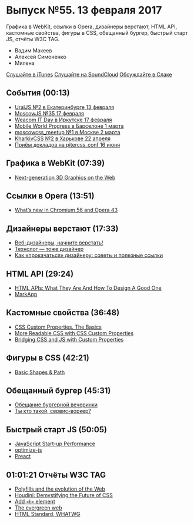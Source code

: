 # Выпуск №55. 13 февраля 2017

Графика в WebKit, ссылки в Opera, дизайнеры верстают, HTML API, кастомные свойства, фигуры в CSS, обещанный бургер, быстрый старт JS, отчёты W3C TAG.

- Вадим Макеев
- Алексей Симоненко
- Милена

[Слушайте в iTunes](https://itunes.apple.com/ru/podcast/veb-standarty/id1080500016)
[Слушайте на SoundCloud](https://soundcloud.com/web-standards/episode-55)
[Обсуждайте в Слаке](http://slack.web-standards.ru/)

## События (00:13)

- [UralJS №2 в Екатеринбурге 13 февраля](https://uraljs.timepad.ru/event/442524/)
- [MoscowJS №35 17 февраля](http://moscowjs.ru/event/moscowjs-35)
- [Weacom IT Day в Иркутске 17 февраля](https://www.facebook.com/events/1867578290185891/permalink/1870311639912556/)
- [Mobile World Progress в Барселоне 1 марта](https://medium.com/p/a1d7ccf71cb4)
- [moscowcss_meetup №1 в Москве 2 марта](https://moscowcss.timepad.ru/event/443474/)
- [KharkivCSS №2 в Харькове 22 апреля](http://kharkivcss.org/)
- [Приём докладов на pitercss_conf 16 июня](https://pitercss.com/)

## Графика в WebKit (07:39)

- [Next-generation 3D Graphics on the Web](https://webkit.org/blog/7380/next-generation-3d-graphics-on-the-web/)

## Ссылки в Opera (13:51)

- [What’s new in Chromium 56 and Opera 43](https://dev.opera.com/blog/opera-43/)

## Дизайнеры верстают (17:33)

- [Веб-дизайнеры, начните верстать!](https://medium.com/p/c44fa28b6ad9)
- [Технолог — тоже дизайнер](https://events.yandex.ru/lib/talks/460/)
- [Как «прокачаться» дизайнеру: советы и полезные ссылки](https://habr.ru/p/321498/)

## HTML API (29:24)

- [HTML APIs: What They Are And How To Design A Good One](https://www.smashingmagazine.com/2017/02/designing-html-apis/)
- [MarkApp](http://markapp.io/)

## Кастомные свойства (36:48)

- [CSS Custom Properties. The Basics](https://sgom.es/posts/2017-01-27-css-custom-properties-the-basics/)
- [More Readable CSS with CSS Custom Properties](https://sgom.es/posts/2017-02-03-more-readable-css-with-css-custom-properties/)
- [Bridging CSS and JS with Custom Properties](https://sgom.es/posts/2017-02-10-bridging-css-and-js-with-custom-properties/)

## Фигуры в CSS (42:21)

- [Basic Shapes & Path](https://css-tricks.com/basic-shapes-path-never-twain-shall-meet/)

## Обещанный бургер (45:31)

- [Обещание бургерной вечеринки](https://medium.com/p/b0ed209809ab)
- [Ты кто такой, сервис-воркер?](https://medium.com/p/9bce3b1201b6)

## Быстрый старт JS (50:05)

- [JavaScript Start-up Performance](https://medium.com/p/69200f43b201)
- [optimize-js](https://github.com/nolanlawson/optimize-js)
- [Preact](https://preactjs.com/)

## 01:01:21 Отчёты W3C TAG

- [Polyfills and the evolution of the Web](https://w3ctag.github.io/polyfills/)
- [Houdini: Demystifying the Future of CSS](https://youtu.be/sE3ttkP15f8)
- [Add `<h>` element](https://github.com/w3c/html/issues/774)
- [The evergreen web](https://w3ctag.github.io/evergreen-web/)
- [HTML Standard, WHATWG](https://html.spec.whatwg.org/multipage/)
